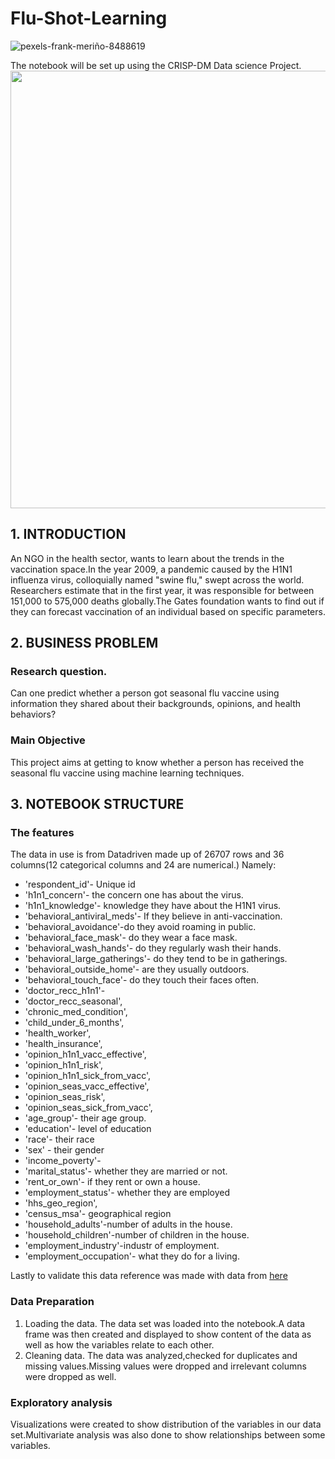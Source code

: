 # Flu-Shot-Learning

![pexels-frank-meriño-8488619](https://user-images.githubusercontent.com/42667708/218281509-9784ccf3-51df-41dd-a2e0-70df8c5bcee4.jpg)
 

The notebook will be set up using the CRISP-DM Data science Project.
<img src="https://user-images.githubusercontent.com/115970348/217210012-25f65237-d691-46ab-9516-d2f80d119a87.png" width =700>

## 1. INTRODUCTION
An NGO in the health sector, wants to learn about the trends in the vaccination space.In the year 2009, a pandemic caused by the H1N1 influenza virus, colloquially named "swine flu," swept across the world. Researchers estimate that in the first year, it was responsible for between 151,000 to 575,000 deaths globally.The Gates foundation wants to find out if they can forecast vaccination of an individual based on specific parameters.

## 2. BUSINESS PROBLEM
### Research question.

Can one predict whether a person  got seasonal flu vaccine using information they shared about their backgrounds, opinions, and health behaviors?

### Main Objective
This project aims at getting to know whether a person has received the seasonal flu vaccine using machine learning techniques.

## 3. NOTEBOOK STRUCTURE
### The features

The data in use is from Datadriven made up of 26707 rows and 36 columns(12 categorical columns and 24 are numerical.) Namely:

- 'respondent_id'- Unique id
- 'h1n1_concern'- the concern one has about the virus.
- 'h1n1_knowledge'- knowledge they have about the H1N1 virus.
- 'behavioral_antiviral_meds'- If they believe in anti-vaccination.
- 'behavioral_avoidance'-do they avoid roaming in public.
- 'behavioral_face_mask'- do they wear a face mask.
- 'behavioral_wash_hands'- do they regularly wash their hands.
- 'behavioral_large_gatherings'- do they tend to be in gatherings.
- 'behavioral_outside_home'- are they usually outdoors.
- 'behavioral_touch_face'- do they touch their faces often.
- 'doctor_recc_h1n1'-
- 'doctor_recc_seasonal',
- 'chronic_med_condition',
- 'child_under_6_months',
- 'health_worker',
- 'health_insurance',
- 'opinion_h1n1_vacc_effective',
- 'opinion_h1n1_risk',
- 'opinion_h1n1_sick_from_vacc',
- 'opinion_seas_vacc_effective',
- 'opinion_seas_risk',
- 'opinion_seas_sick_from_vacc',
- 'age_group'- their age group.
- 'education'- level of education
- 'race'- their race
- 'sex' - their gender
- 'income_poverty'-
- 'marital_status'- whether they are married or not.
- 'rent_or_own'- if they rent or own a house.
- 'employment_status'- whether they are employed
- 'hhs_geo_region',
- 'census_msa'- geographical region
- 'household_adults'-number of adults in the house.
- 'household_children'-number of children in the house.
- 'employment_industry'-industr of employment.
- 'employment_occupation'- what they do for a living.

Lastly to validate this data reference was made with data from [here](https://www.cdc.gov/nchs/index.html)


### Data Preparation 
1. Loading the data.
The data set was loaded into the notebook.A data frame was then created and displayed to show content of the data as well as how the variables relate to each other.
2. Cleaning data.
The data was analyzed,checked for duplicates and missing values.Missing values were dropped and irrelevant columns were dropped as well.


### Exploratory analysis 
Visualizations were created to show distribution of the variables in our data set.Multivariate analysis was also done to show relationships between some variables.
